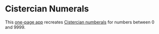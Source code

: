 # Cistercian Numerals
This [one-page app](https://portsoc.github.io/cnum/) recreates [Cistercian numberals](https://en.wikipedia.org/wiki/Cistercian_numerals) for numbers between 0 and 9999.

